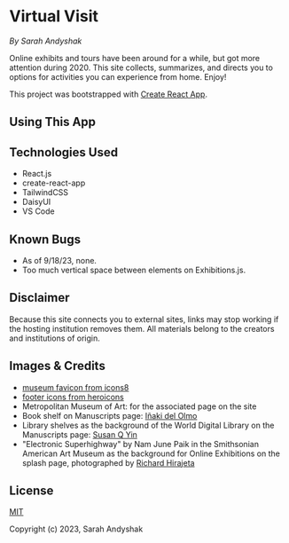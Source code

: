 # Virtual Visit
_By Sarah Andyshak_

Online exhibits and tours have been around for a while, but got more attention during 2020. This site collects, summarizes, and directs you to options for activities you can experience from home. Enjoy!

This project was bootstrapped with [Create React App](https://github.com/facebook/create-react-app).

## Using This App
<!-- Visit the [site online here!]() -->

## Technologies Used
* React.js
* create-react-app
* TailwindCSS
* DaisyUI
* VS Code

## Known Bugs
* As of 9/18/23, none.
* Too much vertical space between elements on Exhibitions.js.

## Disclaimer
Because this site connects you to external sites, links may stop working if the hosting institution removes them. All materials belong to the creators and institutions of origin.

## Images & Credits
* [museum favicon from icons8]("https://icons8.com/icon/4837/museum")
* [footer icons from heroicons]("https://heroicons.com/)
* Metropolitan Museum of Art: for the associated page on the site
* Book shelf on Manuscripts page: [Iñaki del Olmo](https://unsplash.com/photos/NIJuEQw0RKg)
* Library shelves as the background of the World Digital Library on the Manuscripts page: [Susan Q Yin](https://unsplash.com/photos/2JIvboGLeho)
* "Electronic Superhighway" by Nam June Paik in the Smithsonian American Art Museum as the background for Online Exhibitions on the splash page, photographed by [Richard Hirajeta](https://unsplash.com/photos/xXJ5xPcknRA)

## License
[MIT](https://opensource.org/license/mit/)

Copyright (c) 2023, Sarah Andyshak